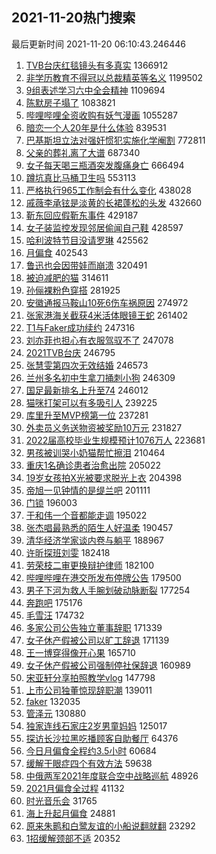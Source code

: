 ## 2021-11-20热门搜索 
最后更新时间 2021-11-20 06:10:43.246446 
1. [TVB台庆红毯镜头有多真实](https://s.weibo.com/weibo?q=%23TVB%E5%8F%B0%E5%BA%86%E7%BA%A2%E6%AF%AF%E9%95%9C%E5%A4%B4%E6%9C%89%E5%A4%9A%E7%9C%9F%E5%AE%9E%23&Refer=top) 1366912
1. [非学历教育不得冠以总裁精英等名义](https://s.weibo.com/weibo?q=%23%E9%9D%9E%E5%AD%A6%E5%8E%86%E6%95%99%E8%82%B2%E4%B8%8D%E5%BE%97%E5%86%A0%E4%BB%A5%E6%80%BB%E8%A3%81%E7%B2%BE%E8%8B%B1%E7%AD%89%E5%90%8D%E4%B9%89%23&Refer=top) 1199502
1. [9组表述学习六中全会精神](https://s.weibo.com/weibo?q=%239%E7%BB%84%E8%A1%A8%E8%BF%B0%E5%AD%A6%E4%B9%A0%E5%85%AD%E4%B8%AD%E5%85%A8%E4%BC%9A%E7%B2%BE%E7%A5%9E%23&Refer=top) 1109694
1. [陈默房子塌了](https://s.weibo.com/weibo?q=%23%E9%99%88%E9%BB%98%E6%88%BF%E5%AD%90%E5%A1%8C%E4%BA%86%23&Refer=top) 1083821
1. [哔哩哔哩全资收购有妖气漫画](https://s.weibo.com/weibo?q=%23%E5%93%94%E5%93%A9%E5%93%94%E5%93%A9%E5%85%A8%E8%B5%84%E6%94%B6%E8%B4%AD%E6%9C%89%E5%A6%96%E6%B0%94%E6%BC%AB%E7%94%BB%23&Refer=top) 1055287
1. [暗恋一个人20年是什么体验](https://s.weibo.com/weibo?q=%23%E6%9A%97%E6%81%8B%E4%B8%80%E4%B8%AA%E4%BA%BA20%E5%B9%B4%E6%98%AF%E4%BB%80%E4%B9%88%E4%BD%93%E9%AA%8C%23&Refer=top) 839531
1. [巴基斯坦立法对强奸惯犯实施化学阉割](https://s.weibo.com/weibo?q=%23%E5%B7%B4%E5%9F%BA%E6%96%AF%E5%9D%A6%E7%AB%8B%E6%B3%95%E5%AF%B9%E5%BC%BA%E5%A5%B8%E6%83%AF%E7%8A%AF%E5%AE%9E%E6%96%BD%E5%8C%96%E5%AD%A6%E9%98%89%E5%89%B2%23&Refer=top) 772811
1. [父亲的葬礼离了大谱](https://s.weibo.com/weibo?q=%23%E7%88%B6%E4%BA%B2%E7%9A%84%E8%91%AC%E7%A4%BC%E7%A6%BB%E4%BA%86%E5%A4%A7%E8%B0%B1%23&Refer=top) 687340
1. [女子每天喝三瓶酒突发腹痛身亡](https://s.weibo.com/weibo?q=%23%E5%A5%B3%E5%AD%90%E6%AF%8F%E5%A4%A9%E5%96%9D%E4%B8%89%E7%93%B6%E9%85%92%E7%AA%81%E5%8F%91%E8%85%B9%E7%97%9B%E8%BA%AB%E4%BA%A1%23&Refer=top) 666494
1. [蹲坑真比马桶卫生吗](https://s.weibo.com/weibo?q=%23%E8%B9%B2%E5%9D%91%E7%9C%9F%E6%AF%94%E9%A9%AC%E6%A1%B6%E5%8D%AB%E7%94%9F%E5%90%97%23&Refer=top) 553113
1. [严格执行965工作制会有什么变化](https://s.weibo.com/weibo?q=%23%E4%B8%A5%E6%A0%BC%E6%89%A7%E8%A1%8C965%E5%B7%A5%E4%BD%9C%E5%88%B6%E4%BC%9A%E6%9C%89%E4%BB%80%E4%B9%88%E5%8F%98%E5%8C%96%23&Refer=top) 438028
1. [戚薇李承铉是淡黄的长裙蓬松的头发](https://s.weibo.com/weibo?q=%23%E6%88%9A%E8%96%87%E6%9D%8E%E6%89%BF%E9%93%89%E6%98%AF%E6%B7%A1%E9%BB%84%E7%9A%84%E9%95%BF%E8%A3%99%E8%93%AC%E6%9D%BE%E7%9A%84%E5%A4%B4%E5%8F%91%23&Refer=top) 432660
1. [靳东回应假靳东事件](https://s.weibo.com/weibo?q=%23%E9%9D%B3%E4%B8%9C%E5%9B%9E%E5%BA%94%E5%81%87%E9%9D%B3%E4%B8%9C%E4%BA%8B%E4%BB%B6%23&Refer=top) 429187
1. [女子装监控发现邻居偷闻自己鞋](https://s.weibo.com/weibo?q=%23%E5%A5%B3%E5%AD%90%E8%A3%85%E7%9B%91%E6%8E%A7%E5%8F%91%E7%8E%B0%E9%82%BB%E5%B1%85%E5%81%B7%E9%97%BB%E8%87%AA%E5%B7%B1%E9%9E%8B%23&Refer=top) 428597
1. [哈利波特节目没请罗琳](https://s.weibo.com/weibo?q=%23%E5%93%88%E5%88%A9%E6%B3%A2%E7%89%B9%E8%8A%82%E7%9B%AE%E6%B2%A1%E8%AF%B7%E7%BD%97%E7%90%B3%23&Refer=top) 425562
1. [月偏食](https://s.weibo.com/weibo?q=%23%E6%9C%88%E5%81%8F%E9%A3%9F%23&Refer=top) 402543
1. [鲁迅也会因带娃而崩溃](https://s.weibo.com/weibo?q=%23%E9%B2%81%E8%BF%85%E4%B9%9F%E4%BC%9A%E5%9B%A0%E5%B8%A6%E5%A8%83%E8%80%8C%E5%B4%A9%E6%BA%83%23&Refer=top) 320491
1. [被迫减肥的猫](https://s.weibo.com/weibo?q=%23%E8%A2%AB%E8%BF%AB%E5%87%8F%E8%82%A5%E7%9A%84%E7%8C%AB%23&Refer=top) 314611
1. [孙俪裸粉色穿搭](https://s.weibo.com/weibo?q=%23%E5%AD%99%E4%BF%AA%E8%A3%B8%E7%B2%89%E8%89%B2%E7%A9%BF%E6%90%AD%23&Refer=top) 281925
1. [安徽通报马鞍山10死6伤车祸原因](https://s.weibo.com/weibo?q=%23%E5%AE%89%E5%BE%BD%E9%80%9A%E6%8A%A5%E9%A9%AC%E9%9E%8D%E5%B1%B110%E6%AD%BB6%E4%BC%A4%E8%BD%A6%E7%A5%B8%E5%8E%9F%E5%9B%A0%23&Refer=top) 274972
1. [张家港海关截获4米活体眼镜王蛇](https://s.weibo.com/weibo?q=%23%E5%BC%A0%E5%AE%B6%E6%B8%AF%E6%B5%B7%E5%85%B3%E6%88%AA%E8%8E%B74%E7%B1%B3%E6%B4%BB%E4%BD%93%E7%9C%BC%E9%95%9C%E7%8E%8B%E8%9B%87%23&Refer=top) 261402
1. [T1与Faker成功续约](https://s.weibo.com/weibo?q=%23T1%E4%B8%8EFaker%E6%88%90%E5%8A%9F%E7%BB%AD%E7%BA%A6%23&Refer=top) 247316
1. [刘亦菲也担心有衣服驾驭不了](https://s.weibo.com/weibo?q=%23%E5%88%98%E4%BA%A6%E8%8F%B2%E4%B9%9F%E6%8B%85%E5%BF%83%E6%9C%89%E8%A1%A3%E6%9C%8D%E9%A9%BE%E9%A9%AD%E4%B8%8D%E4%BA%86%23&Refer=top) 247078
1. [2021TVB台庆](https://s.weibo.com/weibo?q=2021TVB%E5%8F%B0%E5%BA%86&Refer=top) 246795
1. [张慧雯第四次无效结婚](https://s.weibo.com/weibo?q=%23%E5%BC%A0%E6%85%A7%E9%9B%AF%E7%AC%AC%E5%9B%9B%E6%AC%A1%E6%97%A0%E6%95%88%E7%BB%93%E5%A9%9A%23&Refer=top) 246573
1. [兰州多名初中生拿刀捅刺小狗](https://s.weibo.com/weibo?q=%23%E5%85%B0%E5%B7%9E%E5%A4%9A%E5%90%8D%E5%88%9D%E4%B8%AD%E7%94%9F%E6%8B%BF%E5%88%80%E6%8D%85%E5%88%BA%E5%B0%8F%E7%8B%97%23&Refer=top) 246309
1. [国足最新排名上升至74](https://s.weibo.com/weibo?q=%23%E5%9B%BD%E8%B6%B3%E6%9C%80%E6%96%B0%E6%8E%92%E5%90%8D%E4%B8%8A%E5%8D%87%E8%87%B374%23&Refer=top) 246012
1. [猫咪打架可以有多吸引人](https://s.weibo.com/weibo?q=%23%E7%8C%AB%E5%92%AA%E6%89%93%E6%9E%B6%E5%8F%AF%E4%BB%A5%E6%9C%89%E5%A4%9A%E5%90%B8%E5%BC%95%E4%BA%BA%23&Refer=top) 239225
1. [库里升至MVP榜第一位](https://s.weibo.com/weibo?q=%23%E5%BA%93%E9%87%8C%E5%8D%87%E8%87%B3MVP%E6%A6%9C%E7%AC%AC%E4%B8%80%E4%BD%8D%23&Refer=top) 237281
1. [外卖员义务送物资被奖励10万元](https://s.weibo.com/weibo?q=%23%E5%A4%96%E5%8D%96%E5%91%98%E4%B9%89%E5%8A%A1%E9%80%81%E7%89%A9%E8%B5%84%E8%A2%AB%E5%A5%96%E5%8A%B110%E4%B8%87%E5%85%83%23&Refer=top) 231827
1. [2022届高校毕业生规模预计1076万人](https://s.weibo.com/weibo?q=%232022%E5%B1%8A%E9%AB%98%E6%A0%A1%E6%AF%95%E4%B8%9A%E7%94%9F%E8%A7%84%E6%A8%A1%E9%A2%84%E8%AE%A11076%E4%B8%87%E4%BA%BA%23&Refer=top) 223681
1. [男孩被训哭小奶猫帮忙擦泪](https://s.weibo.com/weibo?q=%23%E7%94%B7%E5%AD%A9%E8%A2%AB%E8%AE%AD%E5%93%AD%E5%B0%8F%E5%A5%B6%E7%8C%AB%E5%B8%AE%E5%BF%99%E6%93%A6%E6%B3%AA%23&Refer=top) 210464
1. [重庆1名确诊患者治愈出院](https://s.weibo.com/weibo?q=%23%E9%87%8D%E5%BA%861%E5%90%8D%E7%A1%AE%E8%AF%8A%E6%82%A3%E8%80%85%E6%B2%BB%E6%84%88%E5%87%BA%E9%99%A2%23&Refer=top) 205022
1. [19岁女孩拍X光被要求脱光上衣](https://s.weibo.com/weibo?q=%2319%E5%B2%81%E5%A5%B3%E5%AD%A9%E6%8B%8DX%E5%85%89%E8%A2%AB%E8%A6%81%E6%B1%82%E8%84%B1%E5%85%89%E4%B8%8A%E8%A1%A3%23&Refer=top) 204398
1. [帝旭一见钟情的是缇兰吧](https://s.weibo.com/weibo?q=%23%E5%B8%9D%E6%97%AD%E4%B8%80%E8%A7%81%E9%92%9F%E6%83%85%E7%9A%84%E6%98%AF%E7%BC%87%E5%85%B0%E5%90%A7%23&Refer=top) 201111
1. [门锁](https://s.weibo.com/weibo?q=%E9%97%A8%E9%94%81&Refer=top) 196003
1. [于和伟一个音都能走调](https://s.weibo.com/weibo?q=%23%E4%BA%8E%E5%92%8C%E4%BC%9F%E4%B8%80%E4%B8%AA%E9%9F%B3%E9%83%BD%E8%83%BD%E8%B5%B0%E8%B0%83%23&Refer=top) 195022
1. [张杰唱最熟悉的陌生人好温柔](https://s.weibo.com/weibo?q=%23%E5%BC%A0%E6%9D%B0%E5%94%B1%E6%9C%80%E7%86%9F%E6%82%89%E7%9A%84%E9%99%8C%E7%94%9F%E4%BA%BA%E5%A5%BD%E6%B8%A9%E6%9F%94%23&Refer=top) 190457
1. [清华经济学家谈内卷与躺平](https://s.weibo.com/weibo?q=%23%E6%B8%85%E5%8D%8E%E7%BB%8F%E6%B5%8E%E5%AD%A6%E5%AE%B6%E8%B0%88%E5%86%85%E5%8D%B7%E4%B8%8E%E8%BA%BA%E5%B9%B3%23&Refer=top) 188967
1. [许昕探班刘雯](https://s.weibo.com/weibo?q=%23%E8%AE%B8%E6%98%95%E6%8E%A2%E7%8F%AD%E5%88%98%E9%9B%AF%23&Refer=top) 182418
1. [劳荣枝二审更换辩护律师](https://s.weibo.com/weibo?q=%23%E5%8A%B3%E8%8D%A3%E6%9E%9D%E4%BA%8C%E5%AE%A1%E6%9B%B4%E6%8D%A2%E8%BE%A9%E6%8A%A4%E5%BE%8B%E5%B8%88%23&Refer=top) 182100
1. [哔哩哔哩在港交所发布停牌公告](https://s.weibo.com/weibo?q=%23%E5%93%94%E5%93%A9%E5%93%94%E5%93%A9%E5%9C%A8%E6%B8%AF%E4%BA%A4%E6%89%80%E5%8F%91%E5%B8%83%E5%81%9C%E7%89%8C%E5%85%AC%E5%91%8A%23&Refer=top) 179500
1. [男子下河为救人手腕划破动脉断裂](https://s.weibo.com/weibo?q=%23%E7%94%B7%E5%AD%90%E4%B8%8B%E6%B2%B3%E4%B8%BA%E6%95%91%E4%BA%BA%E6%89%8B%E8%85%95%E5%88%92%E7%A0%B4%E5%8A%A8%E8%84%89%E6%96%AD%E8%A3%82%23&Refer=top) 177254
1. [奔跑吧](https://s.weibo.com/weibo?q=%E5%A5%94%E8%B7%91%E5%90%A7&Refer=top) 175176
1. [毛雪汪](https://s.weibo.com/weibo?q=%E6%AF%9B%E9%9B%AA%E6%B1%AA&Refer=top) 174732
1. [多家公司公告独立董事辞职](https://s.weibo.com/weibo?q=%23%E5%A4%9A%E5%AE%B6%E5%85%AC%E5%8F%B8%E5%85%AC%E5%91%8A%E7%8B%AC%E7%AB%8B%E8%91%A3%E4%BA%8B%E8%BE%9E%E8%81%8C%23&Refer=top) 171339
1. [女子休产假被公司以旷工辞退](https://s.weibo.com/weibo?q=%23%E5%A5%B3%E5%AD%90%E4%BC%91%E4%BA%A7%E5%81%87%E8%A2%AB%E5%85%AC%E5%8F%B8%E4%BB%A5%E6%97%B7%E5%B7%A5%E8%BE%9E%E9%80%80%23&Refer=top) 171139
1. [王一博穿得像开心果](https://s.weibo.com/weibo?q=%E7%8E%8B%E4%B8%80%E5%8D%9A%E7%A9%BF%E5%BE%97%E5%83%8F%E5%BC%80%E5%BF%83%E6%9E%9C&Refer=top) 165710
1. [女子休产假被公司强制停社保辞退](https://s.weibo.com/weibo?q=%23%E5%A5%B3%E5%AD%90%E4%BC%91%E4%BA%A7%E5%81%87%E8%A2%AB%E5%85%AC%E5%8F%B8%E5%BC%BA%E5%88%B6%E5%81%9C%E7%A4%BE%E4%BF%9D%E8%BE%9E%E9%80%80%23&Refer=top) 160989
1. [宋亚轩分享拍照教学vlog](https://s.weibo.com/weibo?q=%23%E5%AE%8B%E4%BA%9A%E8%BD%A9%E5%88%86%E4%BA%AB%E6%8B%8D%E7%85%A7%E6%95%99%E5%AD%A6vlog%23&Refer=top) 147798
1. [上市公司独董惊现辞职潮](https://s.weibo.com/weibo?q=%23%E4%B8%8A%E5%B8%82%E5%85%AC%E5%8F%B8%E7%8B%AC%E8%91%A3%E6%83%8A%E7%8E%B0%E8%BE%9E%E8%81%8C%E6%BD%AE%23&Refer=top) 139011
1. [faker](https://s.weibo.com/weibo?q=%23faker%23&Refer=top) 132035
1. [管泽元](https://s.weibo.com/weibo?q=%E7%AE%A1%E6%B3%BD%E5%85%83&Refer=top) 130880
1. [独家连线石家庄2岁男童妈妈](https://s.weibo.com/weibo?q=%23%E7%8B%AC%E5%AE%B6%E8%BF%9E%E7%BA%BF%E7%9F%B3%E5%AE%B6%E5%BA%842%E5%B2%81%E7%94%B7%E7%AB%A5%E5%A6%88%E5%A6%88%23&Refer=top) 125017
1. [探访长沙拉黑吃播顾客自助餐厅](https://s.weibo.com/weibo?q=%23%E6%8E%A2%E8%AE%BF%E9%95%BF%E6%B2%99%E6%8B%89%E9%BB%91%E5%90%83%E6%92%AD%E9%A1%BE%E5%AE%A2%E8%87%AA%E5%8A%A9%E9%A4%90%E5%8E%85%23&Refer=top) 64376
1. [今日月偏食全程约3.5小时](https://s.weibo.com/weibo?q=%23%E4%BB%8A%E6%97%A5%E6%9C%88%E5%81%8F%E9%A3%9F%E5%85%A8%E7%A8%8B%E7%BA%A63.5%E5%B0%8F%E6%97%B6%23&Refer=top) 60684
1. [缓解干眼症四个有效方法](https://s.weibo.com/weibo?q=%23%E7%BC%93%E8%A7%A3%E5%B9%B2%E7%9C%BC%E7%97%87%E5%9B%9B%E4%B8%AA%E6%9C%89%E6%95%88%E6%96%B9%E6%B3%95%23&Refer=top) 59638
1. [中俄两军2021年度联合空中战略巡航](https://s.weibo.com/weibo?q=%23%E4%B8%AD%E4%BF%84%E4%B8%A4%E5%86%9B2021%E5%B9%B4%E5%BA%A6%E8%81%94%E5%90%88%E7%A9%BA%E4%B8%AD%E6%88%98%E7%95%A5%E5%B7%A1%E8%88%AA%23&Refer=top) 48926
1. [2021月偏食全过程](https://s.weibo.com/weibo?q=%232021%E6%9C%88%E5%81%8F%E9%A3%9F%E5%85%A8%E8%BF%87%E7%A8%8B%23&Refer=top) 41132
1. [时光音乐会](https://s.weibo.com/weibo?q=%E6%97%B6%E5%85%89%E9%9F%B3%E4%B9%90%E4%BC%9A&Refer=top) 31765
1. [海上升起月偏食](https://s.weibo.com/weibo?q=%23%E6%B5%B7%E4%B8%8A%E5%8D%87%E8%B5%B7%E6%9C%88%E5%81%8F%E9%A3%9F%23&Refer=top) 24881
1. [原来朱鹮和白鹭友谊的小船说翻就翻](https://s.weibo.com/weibo?q=%23%E5%8E%9F%E6%9D%A5%E6%9C%B1%E9%B9%AE%E5%92%8C%E7%99%BD%E9%B9%AD%E5%8F%8B%E8%B0%8A%E7%9A%84%E5%B0%8F%E8%88%B9%E8%AF%B4%E7%BF%BB%E5%B0%B1%E7%BF%BB%23&Refer=top) 23292
1. [1招缓解颈部不适](https://s.weibo.com/weibo?q=%231%E6%8B%9B%E7%BC%93%E8%A7%A3%E9%A2%88%E9%83%A8%E4%B8%8D%E9%80%82%23&Refer=top) 20352
